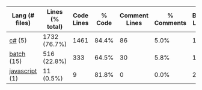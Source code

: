 |Lang (# files)|Lines (% total)|Code Lines|% Code|Comment Lines|% Comments|Blank Lines|% Blank|
| --- | --- | --- | --- | --- | --- | --- | --- |
|[c#](https://github.com/jojo2357/Music-Discord-Rich-Presence/tree/master/statistics/c%23/lines_descending.md) (5)|1732 (76.7%)|1461|84.4%|86|5.0%|185|10.7%|
|[batch](https://github.com/jojo2357/Music-Discord-Rich-Presence/tree/master/statistics/batch/lines_descending.md) (15)|516 (22.8%)|333|64.5%|30|5.8%|153|29.7%|
|[javascript](https://github.com/jojo2357/Music-Discord-Rich-Presence/tree/master/statistics/javascript/lines_descending.md) (1)|11 (0.5%)|9|81.8%|0|0.0%|2|18.2%|